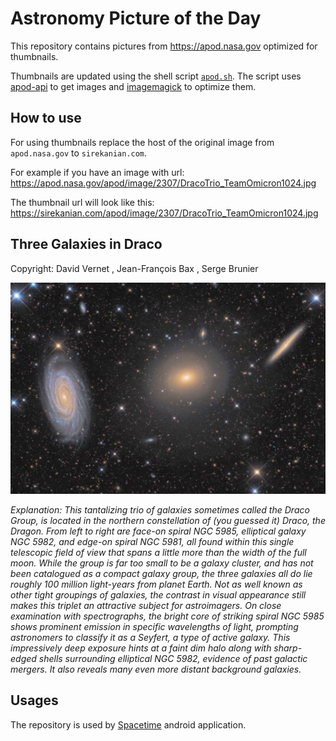 # Astronomy Picture of the Day

This repository contains pictures from https://apod.nasa.gov optimized for thumbnails.

Thumbnails are updated using the shell script [`apod.sh`](apod.sh). The script
uses [apod-api](https://github.com/nasa/apod-api) to get images and [imagemagick](https://imagemagick.org) to
optimize them.

## How to use

For using thumbnails replace the host of the original image from `apod.nasa.gov` to `sirekanian.com`.

For example if you have an image with url:<br>
https://apod.nasa.gov/apod/image/2307/DracoTrio_TeamOmicron1024.jpg

The thumbnail url will look like this:<br>
https://sirekanian.com/apod/image/2307/DracoTrio_TeamOmicron1024.jpg

## Three Galaxies in Draco

Copyright: David Vernet , Jean-François Bax , Serge Brunier

[![the picture of the day][1]][2]

_Explanation: This tantalizing trio of galaxies sometimes called the Draco Group, is located in the northern constellation of (you guessed it) Draco, the Dragon. From left to right are face-on spiral NGC 5985, elliptical galaxy NGC 5982, and edge-on spiral NGC 5981, all found within this single telescopic field of view that spans a little more than the width of the full moon. While the group is far too small to be a galaxy cluster, and has not been catalogued as a compact galaxy group, the three galaxies all do lie roughly 100 million light-years from planet Earth. Not as well known as other tight groupings of galaxies, the contrast in visual appearance still makes this triplet an attractive subject for astroimagers. On close examination with spectrographs, the bright core of striking spiral NGC 5985 shows prominent emission in specific wavelengths of light, prompting astronomers to classify it as a Seyfert, a type of active galaxy. This impressively deep exposure hints at a faint dim halo along with sharp-edged shells surrounding elliptical NGC 5982, evidence of past galactic mergers. It also reveals many even more distant background galaxies._

## Usages

The repository is used by [Spacetime][3] android application.

[1]: image/2307/DracoTrio_TeamOmicron1024.jpg

[2]: https://apod.nasa.gov/apod/image/2307/DracoTrio_TeamOmicron1024.jpg

[3]: https://github.com/sirekanian/spacetime
